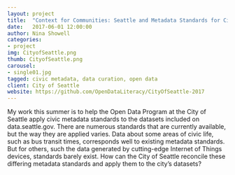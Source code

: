 ```yaml
---
layout: project
title:  "Context for Communities: Seattle and Metadata Standards for Civic Data"
date:   2017-06-01 12:00:00
author: Nina Showell
categories:
- project
img: CityofSeattle.png
thumb: CityofSeattle.png
carousel:
- single01.jpg
tagged: civic metadata, data curation, open data
client: City of Seattle
website: https://github.com/OpenDataLiteracy/CityOfSeattle-2017
---
```

My work this summer is to help the Open Data Program at the City of Seattle apply civic metadata standards to the datasets included on data.seattle.gov. There are numerous standards that are currently available, but the way they are applied varies. Data about some areas of civic life, such as bus transit times, corresponds well to existing metadata standards. But for others, such the data generated by cutting-edge Internet of Things devices, standards barely exist. How can the City of Seattle reconcile these differing metadata standards and apply them to the city’s datasets?
